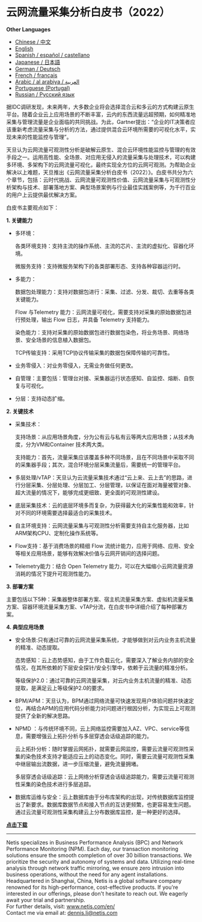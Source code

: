 # 云网流量采集分析白皮书（2022）

**Other Languages**

+ [Chinese / 中文](https://github.com/lvdeshuii/OverFlow/blob/main/docs/zh/Cloud-Network-Traffic-Collection-and-Analysis-White-Paper-zh.md)
+ [English](https://github.com/lvdeshuii/OverFlow/blob/main/docs/en/Cloud-Network-Traffic-Collection-and-Analysis-White-Paper-en.md)
+ [Spanish / español / castellano](https://github.com/lvdeshuii/OverFlow/blob/main/docs/es/Cloud-Network-Traffic-Collection-and-Analysis-White-Paper-es.md)
+ [Japanese / 日本語](https://github.com/lvdeshuii/OverFlow/blob/main/docs/ja/Cloud-Network-Traffic-Collection-and-Analysis-White-Paper-ja.md)
+ [German / Deutsch](https://github.com/lvdeshuii/OverFlow/blob/main/docs/de/Cloud-Network-Traffic-Collection-and-Analysis-White-Paper-de.md)
+ [French / français](https://github.com/lvdeshuii/OverFlow/blob/main/docs/fr/Cloud-Network-Traffic-Collection-and-Analysis-White-Paper-fr.md)
+ [Arabic / al arabiya / العربية](https://github.com/lvdeshuii/OverFlow/blob/main/docs/ar/Cloud-Network-Traffic-Collection-and-Analysis-White-Paper-ar.md)
+ [Portuguese (Portugal)](https://github.com/lvdeshuii/OverFlow/blob/main/docs/pt/Cloud-Network-Traffic-Collection-and-Analysis-White-Paper-pt.md)
+ [Russian / Русский язык](https://github.com/lvdeshuii/OverFlow/blob/main/docs/ru/Cloud-Network-Traffic-Collection-and-Analysis-White-Paper-ru.md)

据IDC调研发现，未来两年，大多数企业将会选择混合云和多云的方式构建云原生平台。随着企业云上应用场景的不断丰富，云内的东西流量远超预期，如何精准地采集与管理流量是企业面临的共同挑战。为此，Gartner提出：“企业的IT决策者应该重新考虑流量采集与分析的方法，通过提供混合云环境所需要的可视化水平，实现未来的性能监控与管理”。

天旦认为云网流量可观测性分析是破解云原生、混合云环境性能监控与管理的有效手段之一。运用高性能、全场景、对应用无侵入的流量采集与处理技术，可以构建多环境、多架构下的云网流量可视化，最终实现全方位的云网可观测。为帮助企业解决以上难题，天旦推出《云网流量采集分析白皮书（2022）》。白皮书共分为六个章节，包括：云时代挑战、云网流量可观测性价值、云网流量采集与可观测性分析架构与技术、部署落地方案、典型场景案例与行业最佳实践案例等，为千行百业的用户上云提供最优解决方案。

白皮书主要观点如下：

**1. 关键能力**

- 多环境：

  各类环境支持：支持主流的操作系统、主流的芯片、主流的虚拟化、容器化环境。

  微服务支持：支持微服务架构下的各类部署形态、支持各种容器运行时。

- 多能力：

  数据包处理能力：支持对数据包进行：采集、过滤、分发、裁切、去重等各类关键能力。 

  Flow 与Telemetry 能力：云网流量可视化，需要支持对采集的原始数据包进行预处理，输出 Flow 日志，并具备 Telemetry 支持能力。

  染色能力：支持对采集的原始数据包进行数据包染色，将业务场景、网络场景、安全场景的信息植入数据包。

  TCP传输支持：采用TCP协议传输采集的数据包保障传输的可靠性。

- 业务零侵入：对业务零侵入，无需业务做任何更改。

- 自管理：主要包括：管理台对接、采集器运行状态感知、自监控、熔断、自恢复与可视化。

- 分层：支持动态扩缩。

**2. 关键技术**

- 采集技术：

  支持场景：从应用场景角度，分为公有云与私有云等两大应用场景；从技术角度，分为VM和Container 技术两大类。

  支持能力：首先，流量采集应该覆盖多种不同场景，且在不同场景中采取不同的采集器手段；其次，混合环境分层采集流量后，需要统一的管理平台。

- 多层处理/vTAP：天旦认为云流量采集技术通过“云上来、云上去”的思路，进行分层采集、分层处理、分层加工、分层管理，以保证在面对海量被管对象、超大流量的情况下，能够完成更细致、更全面的可观测性建设。

- 底层采集技术：云的底层环境多而复杂，为获得最大化的采集性能和效率，针对不同的环境需要选择最适合的采集技术。

- 自主环境支持：云网流量采集与可观测性分析需要支持自主化服务器，比如ARM架构CPU、定制化操作系统等。

- Flow支持：基于消费场景的精细 Flow 流统计能力，应用于网络、应用、安全等相关应用场景，能够有效解决价值与云网开销间的选择问题。

- Telemetry能力：结合 Open Telemetry 能力，可以在大幅缩小云网流量资源消耗的情况下提升可观测性能力。

**3. 部署方案**

主要包括以下5种：采集器整体部署方案、宿主机流量采集方案、虚拟机流量采集方案、容器环境流量采集方案、vTAP分流，在白皮书中详细介绍了每种部署方案。

**4. 典型应用场景**

- 安全场景:只有通过可靠的云网流量采集系统，才能够做到对云内业务主机流量的精准、动态提取。

  态势感知：云上态势感知，由于工作负载云化，需要深入了解业务内部的安全情况，在其所依赖的下层安全探针/安全引擎中，依赖于云流量的精准分析。

  等级保护2.0：通过可靠的云网流量采集，对云内业务主机流量的精准、动态提取，是满足云上等级保护2.0的要求。

- BPM/APM：天旦认为，BPM通过网络流量可快速发现用户体验问题并快速定位，再结合APM的应用代码分析能力对问题进行根因分析，为实现云上可观测提供了全新的解决思路。

- NPMD ：与传统环境不同，云上网络监控需要加入AZ、VPC、service等信息，需要增强云上拓扑分析与多层穿透会话级追踪的能力。

  云上拓扑分析：随时掌握云网拓扑，就需要云网监控，需要云流量可观测性采集的染色技术支持才能适应云上的动态变化。同时，需要云流量可观测性采集中继层输出流数据，进一步压缩流量，避免流量拥堵。

  多层穿透会话级追踪：云上网络分析穿透会话级追踪能力，需要云流量可观测性采集的染色技术进行多层追踪。

- 数据库运维与安全：云上数据库由于分布库架构的出现，对传统数据库监控提出了新要求。数据库数据节点和接入节点的互访更频繁，也更容易发生问题。通过云流量可观测性采集构建云上分布数据库监控，是一种更好的选择。

[**点击下载**](https://open.netis.com/datacenter/white-papers/天旦云网流量采集分析白皮书（2022）)

***
Netis specializes in Business Performance Analysis (BPC) and Network Performance Monitoring (NPM). Each day, our transaction monitoring solutions ensure the smooth completion of over 30 billion transactions. We prioritize the security and autonomy of systems and data. Utilizing real-time analysis through network traffic mirroring, we ensure zero intrusion into business operations, without the need for any agent installations. Headquartered in Shanghai, China, Netis is a global software company renowned for its high-performance, cost-effective products. If you're interested in our offerings, please don't hesitate to reach out. We eagerly await your trial and partnership.  
For further details, visit: www.netis.com/en/  
Contact me via email at: dennis.li@netis.com
